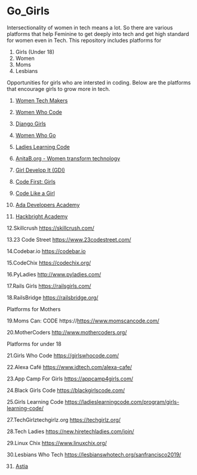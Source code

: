 # Go_Girls
Intersectionality of women in tech means a lot. So there are various platforms that help Feminine to get deeply into tech and get high standard for women even in Tech. This repository includes platforms for
1. Girls (Under 18)
2. Women
3. Moms
4. Lesbians

Opportunities for girls who are intersted in coding.
Below are the platforms that encourage girls to grow more in tech.

1. [Women Tech Makers](https://www.womentechmakers.com)

2. [Women Who Code](https://www.womenwhocode.com)

3. [Django Girls](https://djangogirls.org)

4. [Women Who Go](https://www.womenwhogo.org)

5. [Ladies Learning Code](https://ladieslearningcode.com)

6. [AnitaB.org - Women transform technology](https://anitab.org)

7. [Girl Develop It (GDI)](https://girldevelopit.com)

8. [Code First: Girls](https://www.codefirstgirls.org.uk)

9. [Code Like a Girl](https://codelikeagirl.org)

10. [Ada Developers Academy](https://adadevelopersacademy.org)

11. [Hackbright Academy](https://hackbrightacademy.com)

12.Skillcrush
https://skillcrush.com/

13.23 Code Street
https://www.23codestreet.com/

14.Codebar.io
https://codebar.io

15.CodeChix
https://codechix.org/

16.PyLadies
http://www.pyladies.com/

17.Rails Girls
https://railsgirls.com/

18.RailsBridge
https://railsbridge.org/

Platforms for Mothers 

19.Moms Can: CODE
https://https://www.momscancode.com/

20.MotherCoders
http://www.mothercoders.org/

Platforms for under 18

21.Girls Who Code
https://girlswhocode.com/

22.Alexa Café
https://www.idtech.com/alexa-cafe/

23.App Camp For Girls
https://appcamp4girls.com/

24.Black Girls Code
https://blackgirlscode.com/

25.Girls Learning Code
https://ladieslearningcode.com/program/girls-learning-code/

27.TechGirlztechgirlz.org
https://techgirlz.org/

28.Tech Ladies
https://new.hiretechladies.com/join/

29.Linux Chix
https://www.linuxchix.org/

30.Lesbians Who Tech
https://lesbianswhotech.org/sanfrancisco2019/

31. [Astia](http://astia.org)















